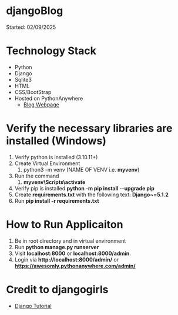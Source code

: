 # djangoBlog

Started: 02/09/2025

# Technology Stack
- Python
- Django
- Sqlite3
- HTML
- CSS/BootStrap
- Hosted on PythonAnywhere
  - [Blog Webpage](https://awesomly.pythonanywhere.com)

# Verify the necessary libraries are installed (Windows)
1. Verify python is installed (3.10.11+)
2. Create Virtual Environment
    1. python3 -m venv (NAME OF VENV i.e. **myvenv**)
3. Run the command 
    1. **myvenv\Scripts\activate**
4. Verify pip is installed **python -m pip install --upgrade pip**
5. Create **requirements.txt** with the following text: **Django~=5.1.2**
6. Run **pip install -r requirements.txt**

# How to Run Applicaiton
1. Be in root directory and in virtual environment
2. Run **python manage.py runserver**
3. Visit **localhost:8000** or **localhost:8000/admin**. 
4. Login via **http://localhost:8000/admin/** or **https://awesomly.pythonanywhere.com/admin/**

# Credit to djangogirls
- [Django Tutorial](https://tutorial.djangogirls.org/en/)